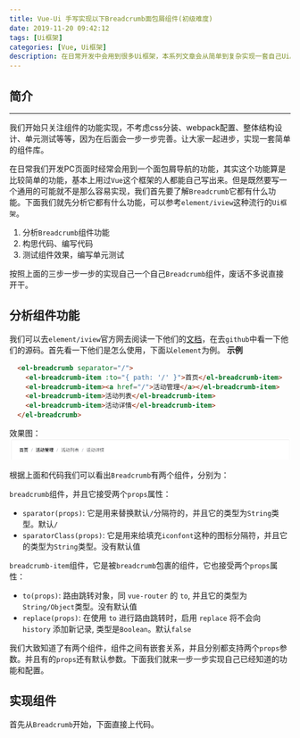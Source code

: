 ```yaml
---
title: Vue-Ui 手写实现以下Breadcrumb面包屑组件(初级难度)
date: 2019-11-20 09:42:12
tags: [Ui框架]
categories: [Vue, Ui框架]
description: 在日常开发中会用到很多Ui框架，本系列文章会从简单到复杂实现一套自己Ui。本篇文章中从0开始手写一个面包屑组件Breadcrumb。
---
```


## 简介

---

我们开始只关注组件的功能实现，不考虑css分装、webpack配置、整体结构设计、单元测试等等，因为在后面会一步一步完善。让大家一起进步，实现一套简单的组件库。

在日常我们开发PC页面时经常会用到一个面包屑导航的功能，其实这个功能算是比较简单的功能，基本上用过`Vue`这个框架的人都能自己写出来。但是既然要写一个通用的可能就不是那么容易实现，我们首先要了解`Breadcrumb`它都有什么功能。下面我们就先分析它都有什么功能，可以参考`element/iview`这种流行的`Ui框架`。

1. 分析`Breadcrumb`组件功能
2. 构思代码、编写代码
3. 测试组件效果，编写单元测试

按照上面的三步一步一步的实现自己一个自己`Breadcrumb`组件，废话不多说直接开干。

## 分析组件功能

我们可以去`element/iview`官方网去阅读一下他们的[文档](https://element.eleme.cn/2.13/#/zh-CN/component/breadcrumb)，在去`github`中看一下他们的源码。首先看一下他们是怎么使用，下面以`element`为例。
**示例**

```html
  <el-breadcrumb separator="/">
    <el-breadcrumb-item :to="{ path: '/' }">首页</el-breadcrumb-item>
    <el-breadcrumb-item><a href="/">活动管理</a></el-breadcrumb-item>
    <el-breadcrumb-item>活动列表</el-breadcrumb-item>
    <el-breadcrumb-item>活动详情</el-breadcrumb-item>
  </el-breadcrumb>
```

效果图：
![breadcrumb](../../../images/vue-ui/breadcrumb-1.png)

根据上面和代码我们可以看出`Breadcrumb`有两个组件，分别为：

`breadcrumb`组件，并且它接受两个`props`属性：

- `sparator(props)`: 它是用来替换默认`/`分隔符的，并且它的类型为`String`类型。默认`/`
- `sparatorClass(props)`: 它是用来给填充`iconfont`这种的图标分隔符，并且它的类型为`String`类型。没有默认值

`breadcrumb-item`组件，它是被`breadcrumb`包裹的组件，它也接受两个`props`属性：

- `to(props)`: 路由跳转对象，同 `vue-router` 的 `to`, 并且它的类型为`String/Object`类型。没有默认值
- `replace(props)`: 在使用 `to` 进行路由跳转时，启用 `replace` 将不会向 `history` 添加新记录, 类型是`Boolean`。默认`false`

我们大致知道了有两个组件，组件之间有嵌套关系，并且分别都支持两个`props`参数。并且有的`props`还有默认参数。下面我们就来一步一步实现自己已经知道的功能和配置。

## 实现组件

首先从`Breadcrumb`开始，下面直接上代码。

```html
  
```
